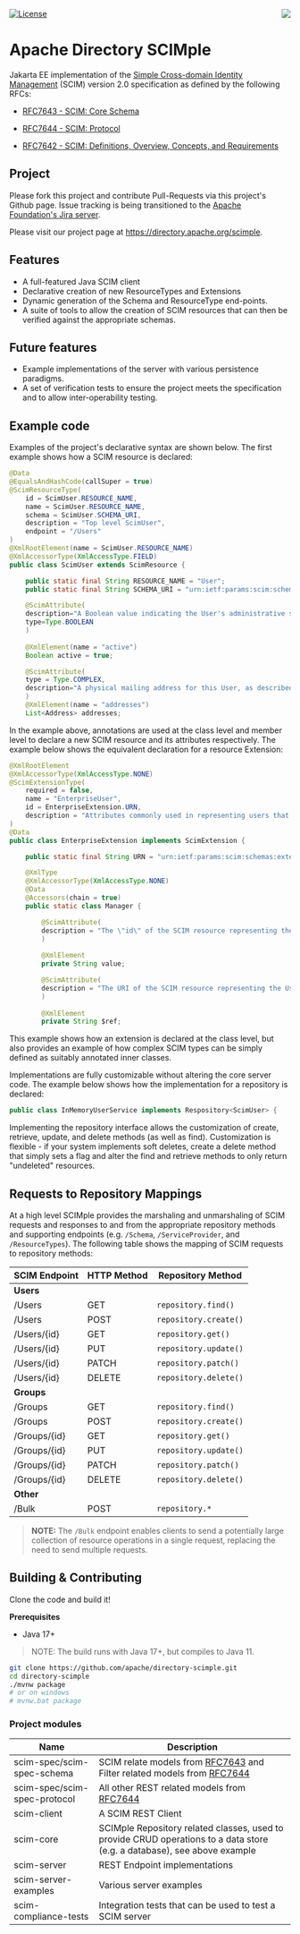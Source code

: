 [<img src="https://directory.apache.org/fortress/gen-docs/1.0.1/apidocs/org/apache/directory/fortress/core/doc-files/apacheds-logo.jpeg" align="right" />](https://directory.apache.org/scimple/)
[![License](https://img.shields.io/badge/License-Apache%202.0-blue.svg)](https://opensource.org/licenses/Apache-2.0)

Apache Directory SCIMple
========================

Jakarta EE implementation of the [Simple Cross-domain Identity Management](http://www.simplecloud.info/) (SCIM) version 2.0 specification as defined by the following RFCs:

* [RFC7643 - SCIM: Core Schema](https://tools.ietf.org/html/rfc7643)

* [RFC7644 - SCIM: Protocol](https://tools.ietf.org/html/rfc7644)

* [RFC7642 - SCIM: Definitions, Overview, Concepts, and Requirements](https://tools.ietf.org/html/rfc7642)

## Project

Please fork this project and contribute Pull-Requests via this project's Github page.  Issue tracking is being transitioned to the [Apache Foundation's Jira server](http://issues.apache.org/jira/browse/SCIMPLE).

Please visit our project page at https://directory.apache.org/scimple.

## Features

* A full-featured Java SCIM client
* Declarative creation of new ResourceTypes and Extensions
* Dynamic generation of the Schema and ResourceType end-points.
* A suite of tools to allow the creation of SCIM resources that can then be verified against the appropriate schemas.

## Future features

* Example implementations of the server with various persistence paradigms.
* A set of verification tests to ensure the project meets the specification and to allow inter-operability testing.

## Example code
    
Examples of the project's declarative syntax are shown below. The first example shows how a SCIM resource is declared:

```java
@Data
@EqualsAndHashCode(callSuper = true)
@ScimResourceType(
    id = ScimUser.RESOURCE_NAME,
    name = ScimUser.RESOURCE_NAME,
    schema = ScimUser.SCHEMA_URI,
    description = "Top level ScimUser",
    endpoint = "/Users"
)
@XmlRootElement(name = ScimUser.RESOURCE_NAME)
@XmlAccessorType(XmlAccessType.FIELD)
public class ScimUser extends ScimResource {

    public static final String RESOURCE_NAME = "User";
    public static final String SCHEMA_URI = "urn:ietf:params:scim:schemas:core:2.0:User";

    @ScimAttribute(
    description="A Boolean value indicating the User's administrative status.",
    type=Type.BOOLEAN
    )
    
    @XmlElement(name = "active")
    Boolean active = true;

    @ScimAttribute(
    type = Type.COMPLEX,
    description="A physical mailing address for this User, as described in (address Element). Canonical Type Values of work, home, and other. The value attribute is a complex type with the following sub-attributes."
    )
    @XmlElement(name = "addresses")
    List<Address> addresses;
```

In the example above, annotations are used at the class level and member level to declare a new SCIM resource and its attributes respectively.  The example below shows the equivalent declaration for a resource Extension:

```java
@XmlRootElement
@XmlAccessorType(XmlAccessType.NONE)
@ScimExtensionType(
    required = false,
    name = "EnterpriseUser",
    id = EnterpriseExtension.URN,
    description = "Attributes commonly used in representing users that belong to, or act on behalf of, a business or enterprise."
)
@Data
public class EnterpriseExtension implements ScimExtension {

    public static final String URN = "urn:ietf:params:scim:schemas:extension:enterprise:2.0:User";

    @XmlType
    @XmlAccessorType(XmlAccessType.NONE)
    @Data
    @Accessors(chain = true)
    public static class Manager {

        @ScimAttribute(
        description = "The \"id\" of the SCIM resource representing the user's manager.  RECOMMENDED."
        )
    
        @XmlElement
        private String value;

        @ScimAttribute(
        description = "The URI of the SCIM resource representing the User's manager.  RECOMMENDED."
        )
        
        @XmlElement
        private String $ref;
```

This example shows how an extension is declared at the class level, but also provides an example of how complex SCIM types can be simply defined as suitably annotated inner classes.

Implementations are fully customizable without altering the core server code. The example below shows how the implementation for a repository is declared:

```java
public class InMemoryUserService implements Respository<ScimUser> {
```

Implementing the repository interface allows the customization of create, retrieve, update, and delete methods (as well as find).  Customization is flexible - if your system implements soft deletes, create a delete method that simply sets a flag and alter the find and retrieve methods to only return "undeleted" resources.

## Requests to Repository Mappings

At a high level SCIMple provides the marshaling and unmarshaling of SCIM requests and responses to and from the appropriate repository methods and supporting endpoints (e.g. `/Schema`, `/ServiceProvider`, and `/ResourceTypes`).  The following table shows the mapping of SCIM requests to repository methods:

| SCIM Endpoint | HTTP Method   | Repository Method       |
|---------------|---------------|-------------------------|
| **Users**     |               |                         |
| /Users        | GET           | `repository.find()`     |
| /Users        | POST          | `repository.create()`   |
| /Users/{id}   | GET           | `repository.get()`      |
| /Users/{id}   | PUT           | `repository.update()`   |
| /Users/{id}   | PATCH         | `repository.patch()`    |
| /Users/{id}   | DELETE        | `repository.delete()`   |
| **Groups**    |               |                         |
| /Groups       | GET           | `repository.find()`     |
| /Groups       | POST          | `repository.create()`   |
| /Groups/{id}  | GET           | `repository.get()`      |
| /Groups/{id}  | PUT           | `repository.update()`   |
| /Groups/{id}  | PATCH         | `repository.patch()`    |
| /Groups/{id}  | DELETE        | `repository.delete()`   |
| **Other**     |               |                         |
| /Bulk         | POST          | `repository.*`          |

> **NOTE:** The `/Bulk` endpoint enables clients to send a potentially large collection of resource operations
in a single request, replacing the need to send multiple requests.

## Building & Contributing

Clone the code and build it!

**Prerequisites**

* Java 17+
> NOTE: The build runs with Java 17+, but compiles to Java 11.

```bash
git clone https://github.com/apache/directory-scimple.git
cd directory-scimple
./mvnw package
# or on windows
# mvnw.bat package
```

### Project modules

| Name                         | Description                                                                                                                                                          |
|------------------------------|----------------------------------------------------------------------------------------------------------------------------------------------------------------------|
| scim-spec/scim-spec-schema   | SCIM relate models from [RFC7643](https://www.rfc-editor.org/rfc/rfc7643.html) and Filter related models from [RFC7644](https://www.rfc-editor.org/rfc/rfc7644.html) |
| scim-spec/scim-spec-protocol | All other REST related models from [RFC7644](https://www.rfc-editor.org/rfc/rfc7644.html)                                                                            |
| scim-client                  | A SCIM REST Client                                                                                                                                                   |
| scim-core                    | SCIMple Repository related classes, used to provide CRUD operations to a data store (e.g. a database), see above example                                             |
| scim-server                  | REST Endpoint implementations                                                                                                                                        |
| scim-server-examples         | Various server examples                                                                                                                                              |
| scim-compliance-tests        | Integration tests that can be used to test a SCIM server                                                                                                             |

